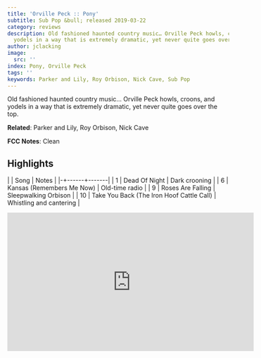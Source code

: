 ```yaml
---
title: 'Orville Peck :: Pony'
subtitle: Sub Pop &bull; released 2019-03-22
category: reviews
description: Old fashioned haunted country music… Orville Peck howls, croons, and
  yodels in a way that is extremely dramatic, yet never quite goes over the top.
author: jclacking
image:
  src: ''
index: Pony, Orville Peck
tags: ''
keywords: Parker and Lily, Roy Orbison, Nick Cave, Sub Pop
---
```

Old fashioned haunted country music… Orville Peck howls, croons, and yodels in a way that is extremely dramatic, yet never quite goes over the top.<!--more-->

**Related**: Parker and Lily, Roy Orbison, Nick Cave

**FCC Notes**: Clean

## Highlights

| | Song | Notes |
|-+------+-------|
| 1 | Dead Of Night | Dark crooning |
| 6 | Kansas (Remembers Me Now) | Old-time radio |
| 9 | Roses Are Falling | Sleepwalking Orbison |
| 10 | Take You Back (The Iron Hoof Cattle Call) | Whistling and cantering |

<div class="tlo-detail-video"><iframe width="560" height="315" src="https://www.youtube.com/embed/q3esGD6lcMM" frameborder="0" allow="autoplay; encrypted-media" allowfullscreen></iframe></div>

